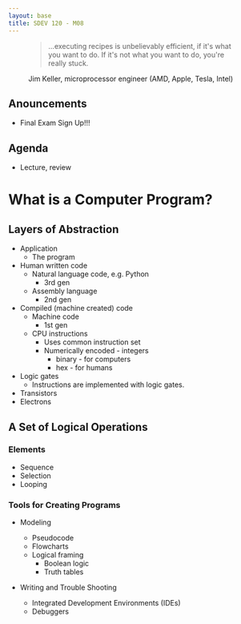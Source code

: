 ```yaml
---
layout: base
title: SDEV 120 - M08
---
```


<figure>
    <blockquote>
        ...executing recipes is unbelievably efficient, if it's what you want to do. If it's not what you want to do, you're really stuck.
    </blockquote>
    <figcaption>
        Jim Keller, microprocessor engineer (AMD, Apple, Tesla, Intel)
    </figcaption>
</figure>


## Anouncements

* Final Exam Sign Up!!!

## Agenda
 * Lecture, review

# What is a Computer Program?

## Layers of Abstraction

* Application
    * The program
* Human written code
    * Natural language code, e.g. Python 
        * 3rd gen
    * Assembly language 
        * 2nd gen
* Compiled (machine created) code 
    * Machine code
        * 1st gen
    * CPU instructions
        * Uses common instruction set
        * Numerically encoded - integers
            * binary - for computers
            * hex - for humans
* Logic gates
    * Instructions are implemented with logic gates.
* Transistors
* Electrons

## A Set of Logical Operations

### Elements

* Sequence
* Selection
* Looping

### Tools for Creating Programs

* Modeling
    * Pseudocode
    * Flowcharts
    * Logical framing 
        * Boolean logic
        * Truth tables

* Writing and Trouble Shooting
    * Integrated Development Environments (IDEs)
    * Debuggers
